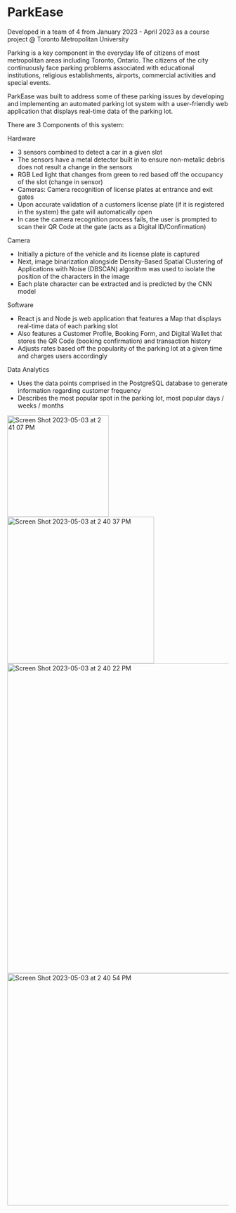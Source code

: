# ParkEase

Developed in a team of 4 from January 2023 - April 2023 as a course project @ Toronto Metropolitan University

Parking is a key component in the everyday life of citizens of most metropolitan areas including Toronto, Ontario. The citizens of the city continuously face parking problems associated with educational institutions, religious establishments, airports, commercial activities and special events. 

ParkEase was built to address some of these parking issues by developing and implementing an automated parking lot system with a user-friendly web application that displays real-time data of the parking lot. 

There are 3 Components of this system:

Hardware
- 3 sensors combined to detect a car in a given slot
- The sensors have a metal detector built in to ensure non-metalic debris does not result a change in the sensors
- RGB Led light that changes from green to red based off the occupancy of the slot (change in sensor)
- Cameras: Camera recognition of license plates at entrance and exit gates
- Upon accurate validation of a customers license plate (if it is registered in the system) the gate will automatically open
- In case the camera recognition process fails, the user is prompted to scan their QR Code at the gate (acts as a Digital ID/Confirmation)

Camera
- Initially a picture of the vehicle and its license plate is captured
- Next, image binarization alongside Density-Based Spatial Clustering of Applications with Noise (DBSCAN) algorithm was used to isolate the position of the characters in the image
- Each plate character can be extracted and is predicted by the CNN model

Software
- React js and Node js web application that features a Map that displays real-time data of each parking slot
- Also features a Customer Profile, Booking Form, and Digital Wallet that stores the QR Code (booking confirmation) and transaction history
- Adjusts rates based off the popularity of the parking lot at a given time and charges users accordingly

Data Analytics 
- Uses the data points comprised in the PostgreSQL database to generate information regarding customer frequency
- Describes the most popular spot in the parking lot, most popular days / weeks / months


<img width="231" alt="Screen Shot 2023-05-03 at 2 41 07 PM" src="https://user-images.githubusercontent.com/52759538/236012906-31b503ac-7fd5-484e-bd45-996bff14615c.png">


<img width="334" alt="Screen Shot 2023-05-03 at 2 40 37 PM" src="https://user-images.githubusercontent.com/52759538/236012741-b6c5d7ae-4d75-4d92-a986-cb66045b5212.png">

<img width="705" alt="Screen Shot 2023-05-03 at 2 40 22 PM" src="https://user-images.githubusercontent.com/52759538/236012686-cb76a3b0-b52c-4db6-b6e6-363922a7639c.png">

<img width="529" alt="Screen Shot 2023-05-03 at 2 40 54 PM" src="https://user-images.githubusercontent.com/52759538/236012823-0e5cc2ab-8982-4cc4-8d60-48b83f18e98a.png">

